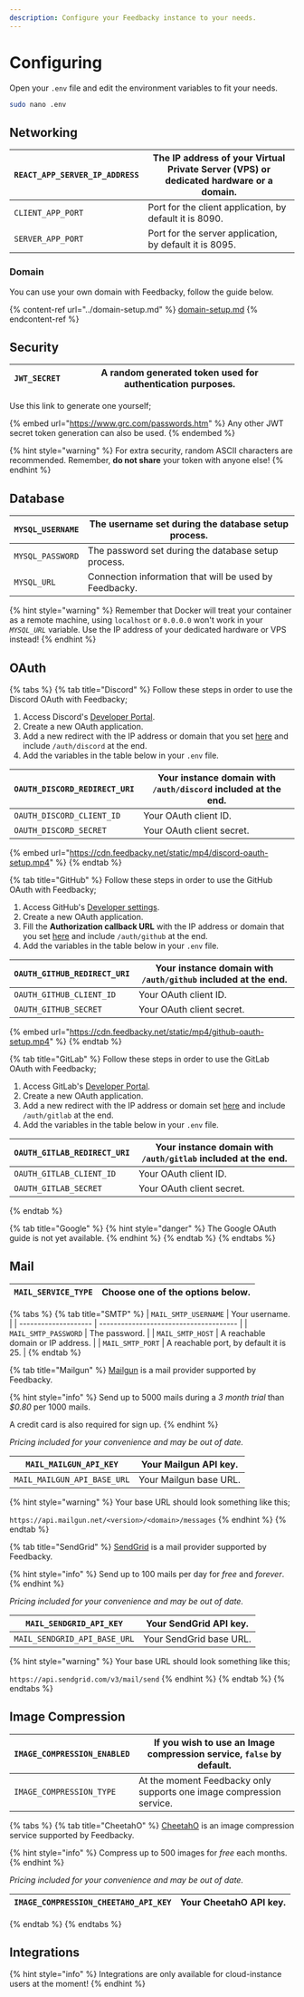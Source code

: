 ```yaml
---
description: Configure your Feedbacky instance to your needs.
---
```


# Configuring

Open your `.env` file and edit the environment variables to fit your needs.

```bash
sudo nano .env
```

## Networking

| `REACT_APP_SERVER_IP_ADDRESS` | The IP address of your Virtual Private Server (VPS) or dedicated hardware or a domain. |
| ----------------------------- | -------------------------------------------------------------------------------------- |
| `CLIENT_APP_PORT`             | Port for the client application, by default it is 8090.                                |
| `SERVER_APP_PORT`             | Port for the server application, by default it is 8095.                                |

### Domain

You can use your own domain with Feedbacky, follow the guide below.

{% content-ref url="../domain-setup.md" %}
[domain-setup.md](../domain-setup.md)
{% endcontent-ref %}

## Security

| `JWT_SECRET` | A random generated token used for authentication purposes. |
| ------------ | ---------------------------------------------------------- |

Use this link to generate one yourself;

{% embed url="https://www.grc.com/passwords.htm" %}
Any other JWT secret token generation can also be used.
{% endembed %}

{% hint style="warning" %}
For extra security, random ASCII characters are recommended. Remember, **do not share** your token with anyone else!
{% endhint %}

## Database

| `MYSQL_USERNAME` | The username set during the database setup process.    |
| ---------------- | ------------------------------------------------------ |
| `MYSQL_PASSWORD` | The password set during the database setup process.    |
| `MYSQL_URL`      | Connection information that will be used by Feedbacky. |

{% hint style="warning" %}
Remember that Docker will treat your container as a remote machine, using `localhost` or `0.0.0.0` won't work in your _`MYSQL_URL`_ variable. Use the IP address of your dedicated hardware or VPS instead!
{% endhint %}

## OAuth

{% tabs %}
{% tab title="Discord" %}
Follow these steps in order to use the Discord OAuth with Feedbacky;

1. Access Discord's [Developer Portal](https://discord.com/developers/applications).
2. Create a new OAuth application.
3. Add a new redirect with the IP address or domain that you set [here](configuring.md#networking) and include `/auth/discord` at the end.
4. Add the variables in the table below in your `.env` file.

| `OAUTH_DISCORD_REDIRECT_URI` | Your instance domain with `/auth/discord` included at the end. |
| ---------------------------- | -------------------------------------------------------------- |
| `OAUTH_DISCORD_CLIENT_ID`    | Your OAuth client ID.                                          |
| `OAUTH_DISCORD_SECRET`       | Your OAuth client secret.                                      |



{% embed url="https://cdn.feedbacky.net/static/mp4/discord-oauth-setup.mp4" %}
{% endtab %}

{% tab title="GitHub" %}
Follow these steps in order to use the GitHub OAuth with Feedbacky;

1. Access GitHub's [Developer settings](https://github.com/settings/developers).
2. Create a new OAuth application.
3. Fill the **Authorization callback URL** with the IP address or domain that you set [here](configuring.md#networking) and include `/auth/github` at the end.
4. Add the variables in the table below in your `.env` file.

| `OAUTH_GITHUB_REDIRECT_URI` | Your instance domain with `/auth/github` included at the end. |
| --------------------------- | ------------------------------------------------------------- |
| `OAUTH_GITHUB_CLIENT_ID`    | Your OAuth client ID.                                         |
| `OAUTH_GITHUB_SECRET`       | Your OAuth client secret.                                     |



{% embed url="https://cdn.feedbacky.net/static/mp4/github-oauth-setup.mp4" %}
{% endtab %}

{% tab title="GitLab" %}
Follow these steps in order to use the GitLab OAuth with Feedbacky;

1. Access GitLab's [Developer Portal](https://gitlab.com/-/profile/applications).
2. Create a new OAuth application.
3. Add a new redirect with the IP address or domain set [here](configuring.md#networking) and include `/auth/gitlab` at the end.
4. &#x20;Add the variables in the table below in your `.env` file.

| `OAUTH_GITLAB_REDIRECT_URI` | Your instance domain with `/auth/gitlab` included at the end. |
| --------------------------- | ------------------------------------------------------------- |
| `OAUTH_GITLAB_CLIENT_ID`    | Your OAuth client ID.                                         |
| `OAUTH_GITLAB_SECRET`       | Your OAuth client secret.                                     |
{% endtab %}

{% tab title="Google" %}
{% hint style="danger" %}
The Google OAuth guide is not yet available.
{% endhint %}
{% endtab %}
{% endtabs %}

## Mail

| `MAIL_SERVICE_TYPE` | Choose one of the options below. |
| ------------------- | -------------------------------- |

{% tabs %}
{% tab title="SMTP" %}
| `MAIL_SMTP_USERNAME` | Your username.                         |
| -------------------- | -------------------------------------- |
| `MAIL_SMTP_PASSWORD` | The password.                          |
| `MAIL_SMTP_HOST`     | A reachable domain or IP address.      |
| `MAIL_SMTP_PORT`     | A reachable port, by default it is 25. |
{% endtab %}

{% tab title="Mailgun" %}
[Mailgun](https://www.mailgun.com) is a mail provider supported by Feedbacky.

{% hint style="info" %}
Send up to 5000 mails during a _3 month trial_ than _$0.80_ per 1000 mails.

A credit card is also required for sign up.
{% endhint %}

_Pricing included for your convenience and may be out of date._

| `MAIL_MAILGUN_API_KEY`      | Your Mailgun API key.  |
| --------------------------- | ---------------------- |
| `MAIL_MAILGUN_API_BASE_URL` | Your Mailgun base URL. |

{% hint style="warning" %}
Your base URL should look something like this;

`https://api.mailgun.net/<version>/<domain>/messages`
{% endhint %}
{% endtab %}

{% tab title="SendGrid" %}
[SendGrid](https://sendgrid.com) is a mail provider supported by Feedbacky.

{% hint style="info" %}
Send up to 100 mails per day for _free_ and _forever_.
{% endhint %}

_Pricing included for your convenience and may be out of date._

| `MAIL_SENDGRID_API_KEY`      | Your SendGrid API key.  |
| ---------------------------- | ----------------------- |
| `MAIL_SENDGRID_API_BASE_URL` | Your SendGrid base URL. |

{% hint style="warning" %}
Your base URL should look something like this;

`https://api.sendgrid.com/v3/mail/send`
{% endhint %}
{% endtab %}
{% endtabs %}

## Image Compression

| `IMAGE_COMPRESSION_ENABLED` | If you wish to use an Image compression service, `false` by default. |
| --------------------------- | -------------------------------------------------------------------- |
| `IMAGE_COMPRESSION_TYPE`    | At the moment Feedbacky only supports one image compression service. |

{% tabs %}
{% tab title="CheetahO" %}
[CheetahO](https://cheetaho.com) is an image compression service supported by Feedbacky.

{% hint style="info" %}
Compress up to 500 images for _free_ each months.
{% endhint %}

_Pricing included for your convenience and may be out of date._

| `IMAGE_COMPRESSION_CHEETAHO_API_KEY` | Your CheetahO API key. |
| ------------------------------------ | ---------------------- |
{% endtab %}
{% endtabs %}

## Integrations

{% hint style="info" %}
Integrations are only available for cloud-instance users at the moment!
{% endhint %}
